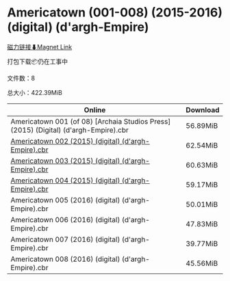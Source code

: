 # Americatown (001-008) (2015-2016) (digital) (d'argh-Empire)

[磁力链接⬇Magnet Link](magnet:?xt=urn:btih:87f9b020dbc02bbe99330490f632b399dc7691a9&dn=Americatown%20%28001-008%29%20%282015-2016%29%20%28digital%29%20%28d%27argh-Empire%29)

打包下载📦仍在工事中

文件数：8

总大小：422.39MiB

Online | Download
--- | ---
Americatown 001 (of 08) \[Archaia Studios Press\] (2015) (Digital) (d'argh-Empire).cbr | 56.89MiB
[Americatown 002 (2015) (digital) (d'argh-Empire).cbr](https://github.com/alicewish/markdown/blob/master/comic/Americatown-002-2015-digital-dargh-Empire-cbr.md) | 62.54MiB
[Americatown 003 (2015) (digital) (d'argh-Empire).cbr](https://github.com/alicewish/markdown/blob/master/comic/Americatown-003-2015-digital-dargh-Empire-cbr.md) | 60.63MiB
[Americatown 004 (2015) (digital) (d'argh-Empire).cbr](https://github.com/alicewish/markdown/blob/master/comic/Americatown-004-2015-digital-dargh-Empire-cbr.md) | 59.17MiB
Americatown 005 (2016) (digital) (d'argh-Empire).cbr | 50.01MiB
Americatown 006 (2016) (digital) (d'argh-Empire).cbr | 47.83MiB
Americatown 007 (2016) (digital) (d'argh-Empire).cbr | 39.77MiB
Americatown 008 (2016) (digital) (d'argh-Empire).cbr | 45.56MiB